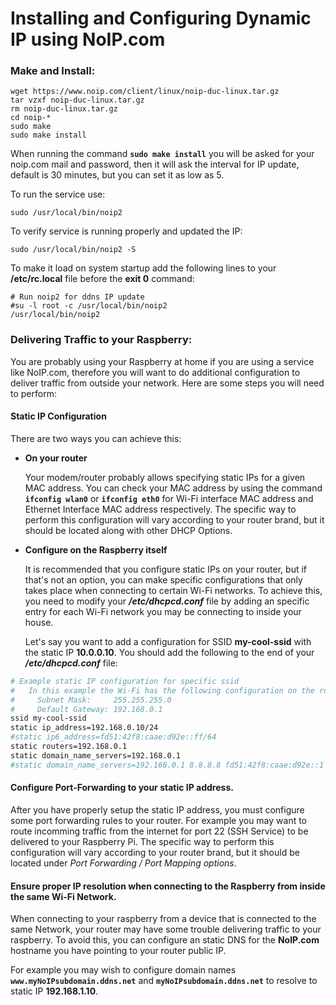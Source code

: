 # Installing and Configuring Dynamic IP using NoIP.com

### Make and Install:
```
wget https://www.noip.com/client/linux/noip-duc-linux.tar.gz
tar vzxf noip-duc-linux.tar.gz
rm noip-duc-linux.tar.gz
cd noip-*
sudo make
sudo make install
```

When running the command **`sudo make install`** you will be asked for your noip.com mail and password, then it will ask the interval for IP update, default is 30 minutes, but you can set it as low as 5.

To run the service use:
```
sudo /usr/local/bin/noip2
```

To verify service is running properly and updated the IP:
```
sudo /usr/local/bin/noip2 -S
```

To make it load on system startup add the following lines to your **/etc/rc.local** file before the **exit 0** command:
```
# Run noip2 for ddns IP update
#su -l root -c /usr/local/bin/noip2
/usr/local/bin/noip2
```

### Delivering Traffic to your Raspberry:

You are probably using your Raspberry at home if you are using a service like NoIP.com, therefore you will want to do additional configuration to deliver traffic from outside your network. Here are some steps you will need to perform:

#### Static IP Configuration

There are two ways you can achieve this:

* **On your router**

  Your modem/router probably allows specifying static IPs for a given MAC address. You can check your MAC address by using the command **`ifconfig wlan0`** or **`ifconfig eth0`** for Wi-Fi interface MAC address and Ethernet Interface MAC address respectively. The specific way to perform this configuration will vary according to your router brand, but it should be located along with other DHCP Options.
  
* **Configure on the Raspberry itself**

  It is recommended that you configure static IPs on your router, but if that's not an option, you can make specific configurations that only takes place when connecting to certain Wi-Fi networks. To achieve this, you need to modify your ***/etc/dhcpcd.conf*** file by adding an specific entry for each Wi-Fi network you may be connecting to inside your house.

  Let's say you want to add a configuration for SSID **my-cool-ssid** with the static IP **10.0.0.10**. You should add the following to the end of your ***/etc/dhcpcd.conf*** file:

```bash
# Example static IP configuration for specific ssid
#   In this example the Wi-Fi has the following configuration on the router
#     Subnet Mask:     255.255.255.0
#     Default Gateway: 192.168.0.1
ssid my-cool-ssid
static ip_address=192.168.0.10/24
#static ip6_address=fd51:42f8:caae:d92e::ff/64
static routers=192.168.0.1
static domain_name_servers=192.168.0.1
#static domain_name_servers=192.168.0.1 8.8.8.8 fd51:42f8:caae:d92e::1
```

#### Configure Port-Forwarding to your static IP address.

  After you have properly setup the static IP address, you must configure some port forwarding rules to your router. For example you may want to route incomming traffic from the internet for port 22 (SSH Service) to be delivered to your Raspberry Pi. The specific way to perform this configuration will vary according to your router brand, but it should be located under *Port Forwarding / Port Mapping options*.
  
#### Ensure proper IP resolution when connecting to the Raspberry from inside the same Wi-Fi Network.

  When connecting to your raspberry from a device that is connected to the same Network, your router may have some trouble delivering traffic to your raspberry. To avoid this, you can configure an static DNS for the **NoIP.com** hostname you have pointing to your router public IP. 
  
  For example you may wish to configure domain names **`www.myNoIPsubdomain.ddns.net`** and **`myNoIPsubdomain.ddns.net`** to resolve to static IP **192.168.1.10**.
  
